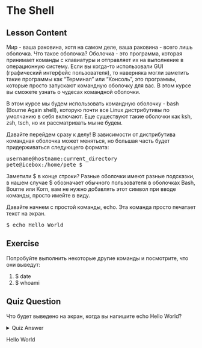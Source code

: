 # The Shell

## Lesson Content

Мир - ваша раковина, хотя на самом деле, ваша раковина - всего лишь оболочка. Что такое оболочка? Оболочка - это программа, которая принимает команды с клавиатуры и отправляет их на выполнение в операционную систему. Если вы когда-то использовали GUI (графический интерфейс пользователя), то наверняка могли заметить такие программы как “Терминал” или “Консоль”, это программы, которые просто запускают командную оболочку для вас. В этом курсе вы сможете узнать о чудесах командной оболочки.

В этом курсе мы будем использовать командную оболочку - bash (Bourne Again shell), которую почти все Linux дистрибутивы по умолчанию в себя включают. Еще существуют такие оболочки как ksh, zsh, tsch, но их рассматривать мы не будем.

Давайте перейдем сразу к делу! В зависимости от дистрибутива командная оболочка может меняться, но большая часть будет придерживаться следующего формата:
<pre>username@hostname:current_directory
pete@icebox:/home/pete $</pre>

Заметили $ в конце строки? Разные оболочки имеют разные подсказки, в нашем случае $ обозначает обычного пользователя в оболочках Bash, Bourne или Korn, вам не нужно добавлять этот символ при вводе команды, просто имейте в виду.

Давайте начнем с простой команды, echo. Эта команда просто печатает текст на экран.

<pre>$ echo Hello World</pre>

## Exercise

Попробуйте выполнить некоторые другие команды и посмотрите, что они выведут:

<ol>
<li>$ date</li>
<li>$ whoami</li>
</ol>

## Quiz Question

Что будет выведено на экран, когда вы напишите echo Hello World?

<details>
    <summary>Quiz Answer</summary>
</details>

Hello World